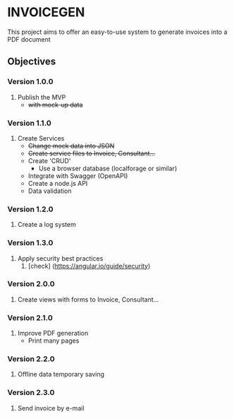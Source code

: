 # INVOICEGEN

This project aims to offer an easy-to-use system to generate invoices into a PDF document

## Objectives

### Version 1.0.0

1. Publish the MVP
   - ~~with mock-up data~~

### Version 1.1.0

1. Create Services
   - ~~Change mock data into JSON~~
   - ~~Create service files to Invoice, Consultant...~~
   - Create 'CRUD'
      - Use a browser database (localforage or similar)
   - Integrate with Swagger (OpenAPI)
   - Create a node.js API
   - Data validation

### Version 1.2.0

1. Create a log system

### Version 1.3.0

1. Apply security best practices
   1. [check] (<https://angular.io/guide/security>)

### Version 2.0.0

1. Create views with forms to Invoice, Consultant...

### Version 2.1.0

1. Improve PDF generation
   - Print many pages

### Version 2.2.0

1. Offline data temporary saving

### Version 2.3.0

1. Send invoice by e-mail
